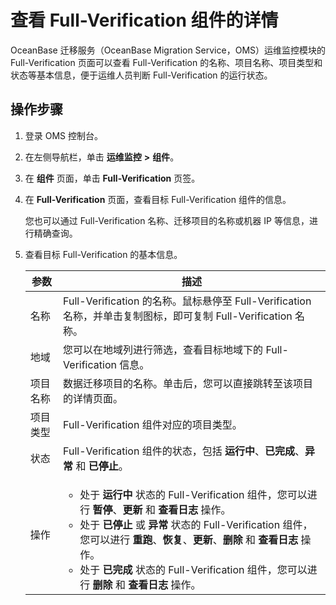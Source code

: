 # 查看 Full-Verification 组件的详情

OceanBase 迁移服务（OceanBase Migration Service，OMS）运维监控模块的 Full-Verification 页面可以查看 Full-Verification 的名称、项目名称、项目类型和状态等基本信息，便于运维人员判断 Full-Verification 的运行状态。

## 操作步骤

1. 登录 OMS 控制台。

2. 在左侧导航栏，单击 **运维监控** **\>** **组件**。

3. 在 **组件** 页面，单击 **Full-Verification** 页签。

4. 在 **Full-Verification** 页面，查看目标 Full-Verification 组件的信息。

   您也可以通过 Full-Verification 名称、迁移项目的名称或机器 IP 等信息，进行精确查询。

5. 查看目标 Full-Verification 的基本信息。

   | **参数** |                                                                                                                                                           **描述**                                                                                                                                                            |
   |--------|--------------------------------------------------------------------------------------------------------------------------------------------------------------------------|
   | 名称     | Full-Verification 的名称。鼠标悬停至 Full-Verification 名称，并单击复制图标，即可复制 Full-Verification 名称。                                                                                                                 |
   | 地域     | 您可以在地域列进行筛选，查看目标地域下的 Full-Verification 信息。           |
   | 项目名称 | 数据迁移项目的名称。单击后，您可以直接跳转至该项目的详情页面。            |
   | 项目类型   | Full-Verification 组件对应的项目类型。              |
   | 状态     | Full-Verification 组件的状态，包括 **运行中**、**已完成**、**异常** 和 **已停止**。                                                                                                                        |
   | 操作     | <ul><li>处于 **运行中** 状态的 Full-Verification 组件，您可以进行 **暂停**、**更新** 和 **查看日志** 操作。  <li> 处于 **已停止** 或 **异常** 状态的 Full-Verification 组件，您可以进行 **重跑**、**恢复**、**更新**、**删除** 和 **查看日志** 操作。  <li>处于 **已完成** 状态的 Full-Verification 组件，您可以进行 **删除** 和 **查看日志** 操作。    |
